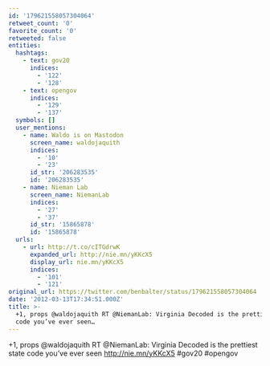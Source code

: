 ```yaml
---
id: '179621558057304064'
retweet_count: '0'
favorite_count: '0'
retweeted: false
entities:
  hashtags:
    - text: gov20
      indices:
        - '122'
        - '128'
    - text: opengov
      indices:
        - '129'
        - '137'
  symbols: []
  user_mentions:
    - name: Waldo is on Mastodon
      screen_name: waldojaquith
      indices:
        - '10'
        - '23'
      id_str: '206283535'
      id: '206283535'
    - name: Nieman Lab
      screen_name: NiemanLab
      indices:
        - '27'
        - '37'
      id_str: '15865878'
      id: '15865878'
  urls:
    - url: http://t.co/cITGdrwK
      expanded_url: http://nie.mn/yKKcX5
      display_url: nie.mn/yKKcX5
      indices:
        - '101'
        - '121'
original_url: https://twitter.com/benbalter/status/179621558057304064
date: '2012-03-13T17:34:51.000Z'
title: >-
  +1, props @waldojaquith RT @NiemanLab: Virginia Decoded is the prettiest state
  code you’ve ever seen…
---
```


+1, props @waldojaquith RT @NiemanLab: Virginia Decoded is the prettiest state code you’ve ever seen http://nie.mn/yKKcX5 #gov20 #opengov